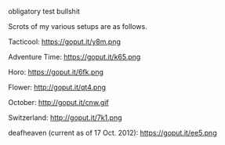 obligatory test bullshit

Scrots of my various setups are as follows.

Tacticool:
https://goput.it/y8m.png

Adventure Time:
https://goput.it/k65.png

Horo:
https://goput.it/6fk.png

Flower:
http://goput.it/qt4.png

October:
http://goput.it/cnw.gif

Switzerland:
http://goput.it/7k1.png

deafheaven (current as of 17 Oct. 2012):
https://goput.it/ee5.png


